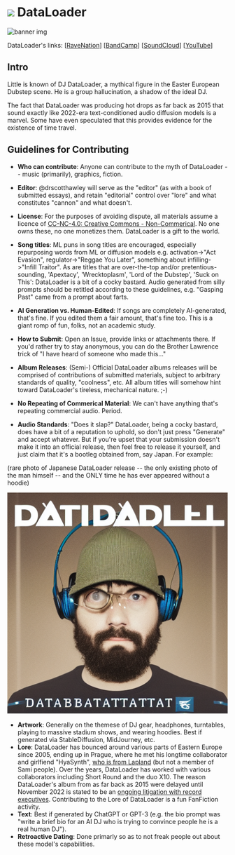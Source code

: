 # <img src="https://media.ravenation.club/accounts/avatars/109/298/863/611/893/755/original/06e3c98a02fc3766.png" width="100"> DataLoader 
![banner img](https://f4.bcbits.com/img/0030577642_100.png)

DataLoader's links: 
[[RaveNation](https://ravenation.club/@DataLoader)] [[BandCamp](https://dataloader.bandcamp.com/)] 
[[SoundCloud](https://soundcloud.com/dataloadermusic)] [[YouTube](https://www.youtube.com/@DataLoaderMusic)]

## Intro

Little is known of DJ DataLoader, a mythical figure in the Easter European Dubstep scene.  He is a group hallucination, a shadow of the ideal DJ. 

The fact that DataLoader was producing hot drops as far back as 2015 that sound exactly like 2022-era text-conditioned audio diffusion models is a marvel.  Some have even speculated that this provides evidence for the existence of time travel. 

## Guidelines for Contributing

* **Who can contribute**: Anyone can contribute to the myth of DataLoader -- music (primarily), graphics, fiction. 

* **Editor**: @drscotthawley will serve as the "editor" (as with a book of submitted essays), and retain "editorial" control over "lore" and what constitutes "cannon" and what doesn't.

* **License**: For the purposes of avoiding dispute, all materials assume a licence of [CC-NC-4.0: Creative Commons - Non-Commerical](https://creativecommons.org/licenses/by-nc/4.0/).  No one owns these, no one monetizes them.  DataLoader is a gift to the world. 

*  **Song titles**: ML puns in song titles are encouraged, especially repurposing words from ML or diffusion models 
e.g. activation->"Act Evasion", regulator->"Reggae You Later", something about infilling->"Infill Traitor".
As are titles that are over-the-top and/or pretentious-sounding, 'Apextacy', 'Wrecktoplasm', 'Lord of the Dubstep', 'Suck on This':  DataLoader is a bit of a cocky bastard.  Audio generated from silly prompts should be retitled according to these guidelines, e.g. "Gasping Past" came from a prompt about farts. 

* **AI Generation vs. Human-Edited**: If songs are completely AI-generated, that's fine. If you edited them a fair amount, that's fine too.  This is a giant romp of fun, folks, not an academic study. 

* **How to Submit**: Open an Issue, provide links or attachments there.  If you'd rather try to stay anonymous, you can do the Brother Lawrence trick of "I have heard of someone who made this..." 

* **Album Releases**: (Semi-) Official DataLoader albums releases will be comprised of contributions of submitted materials, subject to arbitrary standards of quality, "coolness", etc.   All album titles will somehow hint toward DataLoader's tireless, mechanical nature. ;-) 

* **No Repeating of Commerical Material**: We can't have anything that's repeating commercial audio. Period. 

* **Audio Standards**: "Does it slap?"  DataLoader, being a cocky bastard, does have a bit of a reputation to uphold, so don't just press "Generate" and accept whatever.  But if you're upset that your submission doesn't make it into an official release, then feel free to release it yourself, and just claim that it's a bootleg obtained from, say Japan. For example: 

(rare photo of Japanese DataLoader release -- the only existing photo of the man himself -- and the ONLY time he has ever appeared without a hoodie)

![images/japan_cover.png](images/japan_cover.png)

* **Artwork**: Generally on the themese of DJ gear, headphones, turntables, playing to massive stadium shows, and wearing hoodies. Best if generated via StableDiffusion, MidJourney, etc. 
* **Lore**: DataLoader has bounced around various parts of Eastern Europe since 2005, ending up in Prague, where he met his longtime collaborator and girlfiend "HyaSynth", [who is from Lapland](https://ravenation.club/@DataLoader/109403169343357091) (but not a member of Sami people).  Over the years, DataLoader has worked with various collaborators including Short Round and the duo X10.  The reason DataLoader's album from as far back as 2015 were delayed until November 2022 is stated to be an [ongoing litigation with record executives](https://ravenation.club/@DataLoader/109303361091045815).  Contributing to the Lore of DataLoader is a fun FanFiction activity. 
* **Text**: Best if generated by ChatGPT or GPT-3 (e.g. the bio prompt was "write a brief bio for an AI DJ who is trying to convince people he is a real human DJ").
* **Retroactive Dating**: Done primarly so as to not freak people out about these model's capabilities. 

